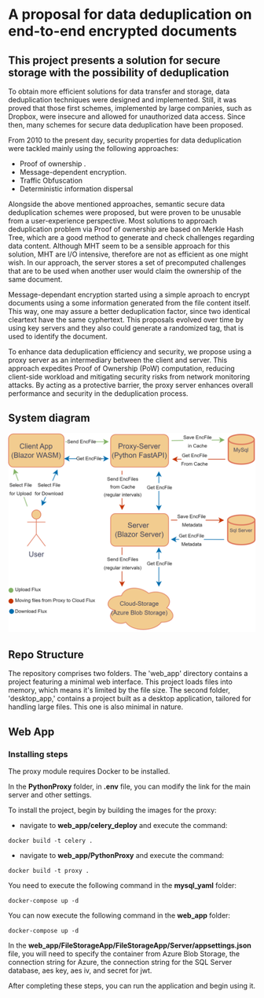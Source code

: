 # A proposal for data deduplication on end-to-end encrypted documents


## This project presents a solution for secure storage with the possibility of deduplication

To obtain more efficient solutions for data transfer and storage, data deduplication techniques were designed and implemented. Still, it was proved that those first schemes,
implemented by large companies, such as Dropbox, were
insecure and allowed for unauthorized data access. Since
then, many schemes for secure data deduplication have been
proposed.

From 2010 to the present day,
security properties for data deduplication were tackled mainly
using the following approaches:
- Proof of ownership .
- Message-dependent encryption.
- Traffic Obfuscation
- Deterministic information dispersal 

Alongside the above mentioned approaches, semantic secure
data deduplication schemes were proposed, but were
proven to be unusable from a user-experience perspective.
Most solutions to approach deduplication problem via Proof
of ownership are based on Merkle Hash Tree, which are
a good method to generate and check challenges regarding
data content. Although MHT seem to be a sensible approach
for this solution, MHT are I/O intensive, therefore are not as
efficient as one might wish. In our approach, the server stores a
set of precomputed challenges that are to be used when another
user would claim the ownership of the same document.

Message-dependant encryption started using a simple aproach to encrypt documents using a some information generated from the file content itself. This way, one may assure a
better deduplication factor, since two identical cleartext have
the same cyphertext. This proposals evolved over time by using
key servers and they also could generate a randomized tag, that
is used to identify the document.

To enhance data deduplication efficiency and security, we
propose using a proxy server as an intermediary between the
client and server. This approach expedites Proof of Ownership (PoW) computation, reducing client-side workload and
mitigating security risks from network monitoring attacks. By
acting as a protective barrier, the proxy server enhances overall
performance and security in the deduplication process.

## System diagram

![System_diagram](/img/System_Diagram.png)

## Repo Structure

The repository comprises two folders. The 'web_app' directory contains a project featuring a minimal web interface. This project loads files into memory, which means it's limited by the file size. The second folder, 'desktop_app,' contains a project built as a desktop application, tailored for handling large files. This one is also minimal in nature.

## Web App

### Installing steps

The proxy module requires Docker to be installed.

In the __PythonProxy__ folder, in __.env__ file, you can modify the link for the main server and other settings.

To install the project, begin by building the images for the proxy:
- navigate to __web_app/celery_deploy__ and execute the command:
```
docker build -t celery . 
```
- navigate to __web_app/PythonProxy__ and execute the command:
```
docker build -t proxy .
```

You need to execute the following command in the __mysql_yaml__ folder:
```
docker-compose up -d
```

You can now execute the following command in the __web_app__ folder:
```
docker-compose up -d
```

In the __web_app/FileStorageApp/FileStorageApp/Server/appsettings.json__ file, you will need to specify the container from Azure Blob Storage, the connection string for Azure, the connection string for the SQL Server database, aes key, aes iv, and secret for jwt.

After completing these steps, you can run the application and begin using it.
